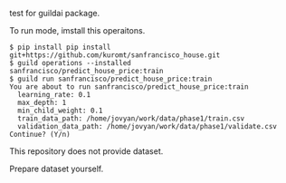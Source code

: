 test for guildai package.

To run mode, imstall this operaitons.

```
$ pip install pip install git+https://github.com/kuromt/sanfrancisco_house.git 
$ guild operations --installed
sanfrancisco/predict_house_price:train  
$ guild run sanfrancisco/predict_house_price:train  
You are about to run sanfrancisco/predict_house_price:train
  learning_rate: 0.1
  max_depth: 1
  min_child_weight: 0.1
  train_data_path: /home/jovyan/work/data/phase1/train.csv
  validation_data_path: /home/jovyan/work/data/phase1/validate.csv
Continue? (Y/n) 
```

This repository does not provide dataset.

Prepare dataset yourself.